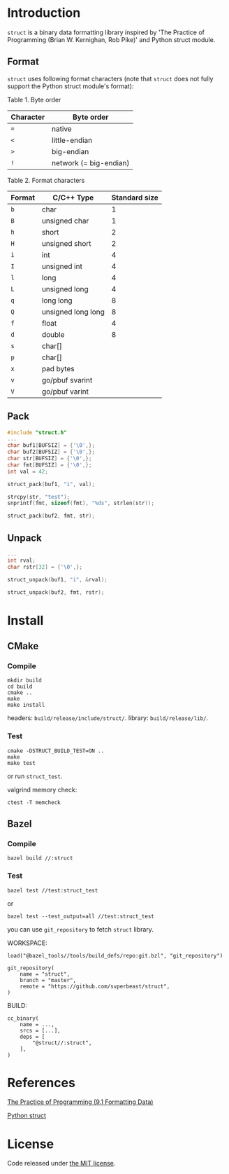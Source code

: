 # Introduction

`struct` is a binary data formatting library inspired by
'The Practice of Programming (Brian W. Kernighan, Rob Pike)' and
Python struct module.

## Format

`struct` uses following format characters (note that `struct` does not fully
support the Python struct module's format):

Table 1. Byte order

Character | Byte order             
----------|-----------
 `=`      | native                 
 `<`      | little-endian          
 `>`      | big-endian             
 `!`      | network (= big-endian) 


Table 2. Format characters

Format | C/C++ Type         | Standard size
-------|--------------------|--------------
 `b`   | char               | 1
 `B`   | unsigned char      | 1
 `h`   | short              | 2
 `H`   | unsigned short     | 2
 `i`   | int                | 4
 `I`   | unsigned int       | 4
 `l`   | long               | 4
 `L`   | unsigned long      | 4
 `q`   | long long          | 8
 `Q`   | unsigned long long | 8
 `f`   | float              | 4
 `d`   | double             | 8
 `s`   | char[]             |
 `p`   | char[]             |
 `x`   | pad bytes          |
 `v`   | go/pbuf svarint    |
 `V`   | go/pbuf varint     |

## Pack

```c
#include "struct.h"
...
char buf1[BUFSIZ] = {'\0',};
char buf2[BUFSIZ] = {'\0',};
char str[BUFSIZ] = {'\0',};
char fmt[BUFSIZ] = {'\0',};
int val = 42;

struct_pack(buf1, "i", val);

strcpy(str, "test");
snprintf(fmt, sizeof(fmt), "%ds", strlen(str));

struct_pack(buf2, fmt, str);
```

## Unpack

```c
...
int rval;
char rstr[32] = {'\0',};

struct_unpack(buf1, "i", &rval);

struct_unpack(buf2, fmt, rstr);
```

# Install

## CMake

### Compile

    mkdir build
    cd build
    cmake ..
    make
    make install

headers: `build/release/include/struct/`.
library: `build/release/lib/`.

### Test

    cmake -DSTRUCT_BUILD_TEST=ON ..
    make
    make test

or run `struct_test`.

valgrind memory check:

    ctest -T memcheck

## Bazel

### Compile

    bazel build //:struct

### Test

    bazel test //test:struct_test
    
or

    bazel test --test_output=all //test:struct_test

you can use `git_repository` to fetch `struct` library.

WORKSPACE:

    load("@bazel_tools//tools/build_defs/repo:git.bzl", "git_repository")
    
    git_repository(
        name = "struct",
        branch = "master",
        remote = "https://github.com/svperbeast/struct",
    )
    
BUILD:

    cc_binary(
        name = ...,
        srcs = [...],
        deps = [
            "@struct//:struct",
        ],
    )

# References

[The Practice of Programming (9.1 Formatting Data)](http://www.amazon.com/Practice-Programming-Addison-Wesley-Professional-Computing/dp/020161586X/ref=sr_1_1?ie=UTF8&qid=1359350725&sr=8-1&keywords=practice+of+programming "The Practice of Programming")

[Python struct](http://docs.python.org/2/library/struct.html#module-struct "Python struct module")

# License
Code released under [the MIT license](https://github.com/svperbeast/struct/blob/master/LICENSE).
